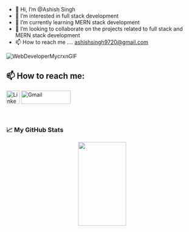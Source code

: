 - 👋 Hi, I’m @Ashish Singh 
- 👀 I’m interested in full stack development 
- 🌱 I’m currently learning MERN stack development 
- 💞️ I’m looking to collaborate on the projects related to full stack and MERN stack development
- 📫 How to reach me .... ashishsingh9720@gmail.com

 ![WebDeveloperMycrxnGIF](https://user-images.githubusercontent.com/92727239/153375444-d9f1cac4-c122-4cb9-8d09-f05fad298909.gif)
<br/>

## 📫 How to reach me:

<p>
    <a href="https://www.linkedin.com/in/ashish-singh-507ua/"><img alt="Linkedin"
            src="https://img.shields.io/badge/LinkedIn-0077B5?style=for-the-badge&logo=linkedin&logoColor=white?link=http://left&link=https://www.linkedin.com/in/nitesh-goshwami-88629a167/"
            height="35px" /></a>
        <a href="mailto:ashishsingh9720@gmail.com"><img alt="Gmail"
            src="https://img.shields.io/badge/Gmail-D14836?style=for-the-badge&logo=gmail&logoColor=white?link=http://left&link=goswami.nitesh5794@gmail.com"
            height="35px" width = "130px"/></a>
 
</p>

<br/>
 <h3>📈 My GitHub Stats</h3>
 <p align="center">
  <img height= "220px" width="50%"  src="http://github-readme-streak-stats.herokuapp.com?user=wizard3107&theme=dark&date_format=j%20M%5B%20Y%5D"/>
</p>
